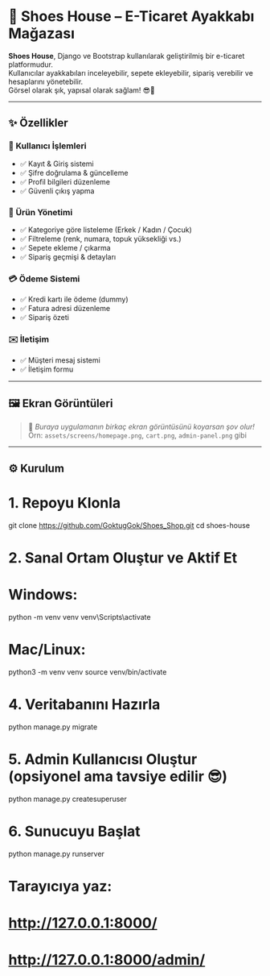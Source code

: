 # 👟 Shoes House – E-Ticaret Ayakkabı Mağazası

**Shoes House**, Django ve Bootstrap kullanılarak geliştirilmiş bir e-ticaret platformudur.  
Kullanıcılar ayakkabıları inceleyebilir, sepete ekleyebilir, sipariş verebilir ve hesaplarını yönetebilir.  
Görsel olarak şık, yapısal olarak sağlam! 😎💼

---

## ✨ Özellikler

### 👤 Kullanıcı İşlemleri
- ✅ Kayıt & Giriş sistemi
- ✅ Şifre doğrulama & güncelleme
- ✅ Profil bilgileri düzenleme
- ✅ Güvenli çıkış yapma

### 👟 Ürün Yönetimi
- ✅ Kategoriye göre listeleme (Erkek / Kadın / Çocuk)
- ✅ Filtreleme (renk, numara, topuk yüksekliği vs.)
- ✅ Sepete ekleme / çıkarma
- ✅ Sipariş geçmişi & detayları

### 💳 Ödeme Sistemi
- ✅ Kredi kartı ile ödeme (dummy)
- ✅ Fatura adresi düzenleme
- ✅ Sipariş özeti

### ✉️ İletişim
- ✅ Müşteri mesaj sistemi
- ✅ İletişim formu

---

## 🖼️ Ekran Görüntüleri

> 📸 *Buraya uygulamanın birkaç ekran görüntüsünü koyarsan şov olur!*  
> Örn: `assets/screens/homepage.png`, `cart.png`, `admin-panel.png` gibi

---

## ⚙️ Kurulum

# 1. Repoyu Klonla
git clone https://github.com/GoktugGok/Shoes_Shop.git
cd shoes-house

# 2. Sanal Ortam Oluştur ve Aktif Et
# Windows:
python -m venv venv
venv\Scripts\activate

# Mac/Linux:
python3 -m venv venv
source venv/bin/activate

# 4. Veritabanını Hazırla
python manage.py migrate

# 5. Admin Kullanıcısı Oluştur (opsiyonel ama tavsiye edilir 😎)
python manage.py createsuperuser

# 6. Sunucuyu Başlat
python manage.py runserver

# Tarayıcıya yaz:
# http://127.0.0.1:8000/
# http://127.0.0.1:8000/admin/


